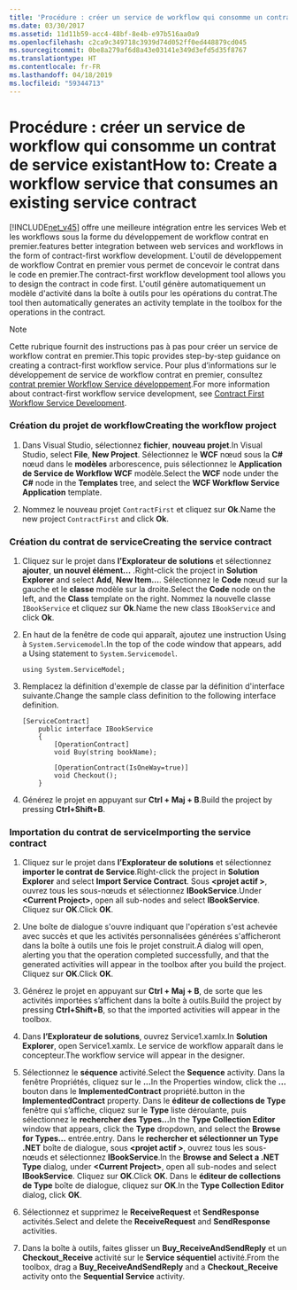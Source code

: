 ```yaml
---
title: 'Procédure : créer un service de workflow qui consomme un contrat de service existant'
ms.date: 03/30/2017
ms.assetid: 11d11b59-acc4-48bf-8e4b-e97b516aa0a9
ms.openlocfilehash: c2ca9c349718c3939d74d052ff0ed448879cd045
ms.sourcegitcommit: 0be8a279af6d8a43e03141e349d3efd5d35f8767
ms.translationtype: HT
ms.contentlocale: fr-FR
ms.lasthandoff: 04/18/2019
ms.locfileid: "59344713"
---
```

# <a name="how-to-create-a-workflow-service-that-consumes-an-existing-service-contract"></a><span data-ttu-id="7ca98-102">Procédure : créer un service de workflow qui consomme un contrat de service existant</span><span class="sxs-lookup"><span data-stu-id="7ca98-102">How to: Create a workflow service that consumes an existing service contract</span></span>
[!INCLUDE[net_v45](../../../includes/net-v45-md.md)] <span data-ttu-id="7ca98-103">offre une meilleure intégration entre les services Web et les workflows sous la forme du développement de workflow contrat en premier.</span><span class="sxs-lookup"><span data-stu-id="7ca98-103">features better integration between web services and workflows in the form of contract-first workflow development.</span></span> <span data-ttu-id="7ca98-104">L'outil de développement de workflow Contrat en premier vous permet de concevoir le contrat dans le code en premier.</span><span class="sxs-lookup"><span data-stu-id="7ca98-104">The contract-first workflow development tool allows you to design the contract in code first.</span></span> <span data-ttu-id="7ca98-105">L'outil génère automatiquement un modèle d'activité dans la boîte à outils pour les opérations du contrat.</span><span class="sxs-lookup"><span data-stu-id="7ca98-105">The tool then automatically generates an activity template in the toolbox for the operations in the contract.</span></span>  
  
> [!NOTE]
>  <span data-ttu-id="7ca98-106">Cette rubrique fournit des instructions pas à pas pour créer un service de workflow contrat en premier.</span><span class="sxs-lookup"><span data-stu-id="7ca98-106">This topic provides step-by-step guidance on creating a contract-first workflow service.</span></span> <span data-ttu-id="7ca98-107">Pour plus d’informations sur le développement de service de workflow contrat en premier, consultez [contrat premier Workflow Service développement](contract-first-workflow-service-development.md).</span><span class="sxs-lookup"><span data-stu-id="7ca98-107">For more information about contract-first workflow service development, see [Contract First Workflow Service Development](contract-first-workflow-service-development.md).</span></span>  
  
### <a name="creating-the-workflow-project"></a><span data-ttu-id="7ca98-108">Création du projet de workflow</span><span class="sxs-lookup"><span data-stu-id="7ca98-108">Creating the workflow project</span></span>  
  
1. <span data-ttu-id="7ca98-109">Dans Visual Studio, sélectionnez **fichier**, **nouveau projet**.</span><span class="sxs-lookup"><span data-stu-id="7ca98-109">In Visual Studio, select **File**, **New Project**.</span></span> <span data-ttu-id="7ca98-110">Sélectionnez le **WCF** nœud sous la **C#** nœud dans le **modèles** arborescence, puis sélectionnez le **Application de Service de Workflow WCF** modèle.</span><span class="sxs-lookup"><span data-stu-id="7ca98-110">Select the **WCF** node under the **C#** node in the **Templates** tree, and select the **WCF Workflow Service Application** template.</span></span>  
  
2. <span data-ttu-id="7ca98-111">Nommez le nouveau projet `ContractFirst` et cliquez sur **Ok**.</span><span class="sxs-lookup"><span data-stu-id="7ca98-111">Name the new project `ContractFirst` and click **Ok**.</span></span>  
  
### <a name="creating-the-service-contract"></a><span data-ttu-id="7ca98-112">Création du contrat de service</span><span class="sxs-lookup"><span data-stu-id="7ca98-112">Creating the service contract</span></span>  
  
1. <span data-ttu-id="7ca98-113">Cliquez sur le projet dans **l’Explorateur de solutions** et sélectionnez **ajouter**, **un nouvel élément...** .</span><span class="sxs-lookup"><span data-stu-id="7ca98-113">Right-click the project in **Solution Explorer** and select **Add**, **New Item…**.</span></span> <span data-ttu-id="7ca98-114">Sélectionnez le **Code** nœud sur la gauche et le **classe** modèle sur la droite.</span><span class="sxs-lookup"><span data-stu-id="7ca98-114">Select the **Code** node on the left, and the **Class** template on the right.</span></span> <span data-ttu-id="7ca98-115">Nommez la nouvelle classe `IBookService` et cliquez sur **Ok**.</span><span class="sxs-lookup"><span data-stu-id="7ca98-115">Name the new class `IBookService` and click **Ok**.</span></span>  
  
2. <span data-ttu-id="7ca98-116">En haut de la fenêtre de code qui apparaît, ajoutez une instruction Using à `System.Servicemodel`.</span><span class="sxs-lookup"><span data-stu-id="7ca98-116">In the top of the code window that appears, add a Using statement to `System.Servicemodel`.</span></span>  
  
    ```  
    using System.ServiceModel;  
    ```  
  
3. <span data-ttu-id="7ca98-117">Remplacez la définition d'exemple de classe par la définition d'interface suivante.</span><span class="sxs-lookup"><span data-stu-id="7ca98-117">Change the sample class definition to the following interface definition.</span></span>  
  
    ```  
    [ServiceContract]  
        public interface IBookService  
        {  
            [OperationContract]  
            void Buy(string bookName);  
  
            [OperationContract(IsOneWay=true)]  
            void Checkout();  
        }  
    ```  
  
4. <span data-ttu-id="7ca98-118">Générez le projet en appuyant sur **Ctrl + Maj + B**.</span><span class="sxs-lookup"><span data-stu-id="7ca98-118">Build the project by pressing **Ctrl+Shift+B**.</span></span>  
  
### <a name="importing-the-service-contract"></a><span data-ttu-id="7ca98-119">Importation du contrat de service</span><span class="sxs-lookup"><span data-stu-id="7ca98-119">Importing the service contract</span></span>  
  
1. <span data-ttu-id="7ca98-120">Cliquez sur le projet dans **l’Explorateur de solutions** et sélectionnez **importer le contrat de Service**.</span><span class="sxs-lookup"><span data-stu-id="7ca98-120">Right-click the project in **Solution Explorer** and select **Import Service Contract**.</span></span> <span data-ttu-id="7ca98-121">Sous  **\<projet actif >**, ouvrez tous les sous-nœuds et sélectionnez **IBookService**.</span><span class="sxs-lookup"><span data-stu-id="7ca98-121">Under **\<Current Project>**, open all sub-nodes and select **IBookService**.</span></span> <span data-ttu-id="7ca98-122">Cliquez sur **OK**.</span><span class="sxs-lookup"><span data-stu-id="7ca98-122">Click **OK**.</span></span>  
  
2. <span data-ttu-id="7ca98-123">Une boîte de dialogue s'ouvre indiquant que l'opération s'est achevée avec succès et que les activités personnalisées générées s'afficheront dans la boîte à outils une fois le projet construit.</span><span class="sxs-lookup"><span data-stu-id="7ca98-123">A dialog will open, alerting you that the operation completed successfully, and that the generated activities will appear in the toolbox after you build the project.</span></span> <span data-ttu-id="7ca98-124">Cliquez sur **OK**.</span><span class="sxs-lookup"><span data-stu-id="7ca98-124">Click **OK**.</span></span>  
  
3. <span data-ttu-id="7ca98-125">Générez le projet en appuyant sur **Ctrl + Maj + B**, de sorte que les activités importées s’affichent dans la boîte à outils.</span><span class="sxs-lookup"><span data-stu-id="7ca98-125">Build the project by pressing **Ctrl+Shift+B**, so that the imported activities will appear in the toolbox.</span></span>  
  
4. <span data-ttu-id="7ca98-126">Dans **l’Explorateur de solutions**, ouvrez Service1.xamlx.</span><span class="sxs-lookup"><span data-stu-id="7ca98-126">In **Solution Explorer**, open Service1.xamlx.</span></span> <span data-ttu-id="7ca98-127">Le service de workflow apparaît dans le concepteur.</span><span class="sxs-lookup"><span data-stu-id="7ca98-127">The workflow service will appear in the designer.</span></span>  
  
5. <span data-ttu-id="7ca98-128">Sélectionnez le **séquence** activité.</span><span class="sxs-lookup"><span data-stu-id="7ca98-128">Select the **Sequence** activity.</span></span> <span data-ttu-id="7ca98-129">Dans la fenêtre Propriétés, cliquez sur le **...**</span><span class="sxs-lookup"><span data-stu-id="7ca98-129">In the Properties window, click the **…**</span></span> <span data-ttu-id="7ca98-130">bouton dans le **ImplementedContract** propriété.</span><span class="sxs-lookup"><span data-stu-id="7ca98-130">button in the **ImplementedContract** property.</span></span> <span data-ttu-id="7ca98-131">Dans le **éditeur de collections de Type** fenêtre qui s’affiche, cliquez sur le **Type** liste déroulante, puis sélectionnez le **rechercher des Types...**</span><span class="sxs-lookup"><span data-stu-id="7ca98-131">In the **Type Collection Editor** window that appears, click the **Type** dropdown, and select the **Browse for Types…**</span></span> <span data-ttu-id="7ca98-132">entrée.</span><span class="sxs-lookup"><span data-stu-id="7ca98-132">entry.</span></span> <span data-ttu-id="7ca98-133">Dans le **rechercher et sélectionner un Type .NET** boîte de dialogue, sous  **\<projet actif >**, ouvrez tous les sous-nœuds et sélectionnez **IBookService**.</span><span class="sxs-lookup"><span data-stu-id="7ca98-133">In the **Browse and Select a .NET Type** dialog, under **\<Current Project>**, open all sub-nodes and select **IBookService**.</span></span> <span data-ttu-id="7ca98-134">Cliquez sur **OK**.</span><span class="sxs-lookup"><span data-stu-id="7ca98-134">Click **OK**.</span></span> <span data-ttu-id="7ca98-135">Dans le **éditeur de collections de Type** boîte de dialogue, cliquez sur **OK**.</span><span class="sxs-lookup"><span data-stu-id="7ca98-135">In the **Type Collection Editor** dialog, click **OK**.</span></span>  
  
6. <span data-ttu-id="7ca98-136">Sélectionnez et supprimez le **ReceiveRequest** et **SendResponse** activités.</span><span class="sxs-lookup"><span data-stu-id="7ca98-136">Select and delete the **ReceiveRequest** and **SendResponse** activities.</span></span>  
  
7. <span data-ttu-id="7ca98-137">Dans la boîte à outils, faites glisser un **Buy_ReceiveAndSendReply** et un **Checkout_Receive** activité sur le **Service séquentiel** activité.</span><span class="sxs-lookup"><span data-stu-id="7ca98-137">From the toolbox, drag a **Buy_ReceiveAndSendReply** and a **Checkout_Receive** activity onto the **Sequential Service** activity.</span></span>
